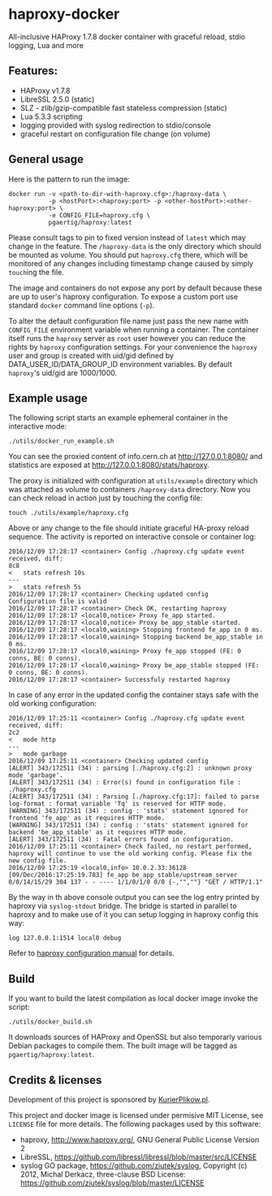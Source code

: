 # haproxy-docker
All-inclusive HAProxy 1.7.8 docker container with graceful reload, stdio logging, Lua and more

## Features:

 - HAProxy v1.7.8
 - LibreSSL 2.5.0 (static)
 - SLZ - zlib/gzip-compatible fast stateless compression (static)
 - Lua 5.3.3 scripting
 - logging provided with syslog redirection to stdio/console
 - graceful restart on configuration file change (on volume)

## General usage

Here is the pattern to run the image:

    docker run -v <path-to-dir-with-haproxy.cfg>:/haproxy-data \
               -p <hostPort>:<haproxy:port> -p <other-hostPort>:<other-haproxy:port> \
               -e CONFIG_FILE=haproxy.cfg \
               pgaertig/haproxy:latest

Please consult tags to pin to fixed version instead of `latest` which may change in the feature. The `/haproxy-data` is the only directory which should be mounted as volume. 
You should put `haproxy.cfg` there, which will be monitored of any changes including timestamp change caused by simply `touch`ing the file.

The image and containers do not expose any port by default because these are up to user's haproxy configuration. To expose a custom port use standard `docker` command line options (`-p`).

To alter the default configuration file name just pass the new name with `CONFIG_FILE` environment variable when running a container.
The container itself runs the `haproxy` server as `root` user however you can reduce the rights by `haproxy` configuration settings. For your convenience the `haproxy` user and group is created with uid/gid defined by DATA_USER_ID/DATA_GROUP_ID environment variables. By default `haproxy`'s uid/gid are 1000/1000.

## Example usage

The following script starts an example ephemeral container in the interactive mode:

    ./utils/docker_run_example.sh

You can see the proxied content of info.cern.ch at <http://127.0.0.1:8080/> and statistics are exposed at <http://127.0.0.1:8080/stats/haproxy>.

The proxy is initialized with configuration at `utils/example` directory which was attached as volume to containers `/haproxy-data` directory. Now you can check reload in action just by touching the config file:

    touch ./utils/example/haproxy.cfg

Above or any change to the file should initiate graceful HA-proxy reload sequence. The activity is reported on interactive console or container log:

    2016/12/09 17:28:17 <container> Config ./haproxy.cfg update event received, diff: 
    8c8
    <   stats refresh 10s
    ---
    >   stats refresh 5s
    2016/12/09 17:28:17 <container> Checking updated config
    Configuration file is valid
    2016/12/09 17:28:17 <container> Check OK, restarting haproxy
    2016/12/09 17:28:17 <local0,notice> Proxy fe_app started.
    2016/12/09 17:28:17 <local0,notice> Proxy be_app_stable started.
    2016/12/09 17:28:17 <local0,waining> Stopping frontend fe_app in 0 ms.
    2016/12/09 17:28:17 <local0,waining> Stopping backend be_app_stable in 0 ms.
    2016/12/09 17:28:17 <local0,waining> Proxy fe_app stopped (FE: 0 conns, BE: 0 conns).
    2016/12/09 17:28:17 <local0,waining> Proxy be_app_stable stopped (FE: 0 conns, BE: 0 conns).
    2016/12/09 17:28:17 <container> Successfuly restarted haproxy

In case of any error in the updated config the container stays safe with the old working configuration:

    2016/12/09 17:25:11 <container> Config ./haproxy.cfg update event received, diff: 
    2c2
    <   mode http
    ---
    >   mode garbage
    2016/12/09 17:25:11 <container> Checking updated config
    [ALERT] 343/172511 (34) : parsing [./haproxy.cfg:2] : unknown proxy mode 'garbage'.
    [ALERT] 343/172511 (34) : Error(s) found in configuration file : ./haproxy.cfg
    [ALERT] 343/172511 (34) : Parsing [./haproxy.cfg:17]: failed to parse log-format : format variable 'Tq' is reserved for HTTP mode.
    [WARNING] 343/172511 (34) : config : 'stats' statement ignored for frontend 'fe_app' as it requires HTTP mode.
    [WARNING] 343/172511 (34) : config : 'stats' statement ignored for backend 'be_app_stable' as it requires HTTP mode.
    [ALERT] 343/172511 (34) : Fatal errors found in configuration.
    2016/12/09 17:25:11 <container> Check failed, no restart performed, haproxy will continue to use the old working config. Please fix the new config file.
    2016/12/09 17:25:19 <local0,info> 10.0.2.33:36128 [09/Dec/2016:17:25:19.783] fe_app be_app_stable/upstream_server 0/0/14/15/29 304 137 - - ---- 1/1/0/1/0 0/0 {-,"",""} "GET / HTTP/1.1"

By the way in th above console output you can see the log entry printed by haproxy via `syslog-stdout` bridge. The bridge is started in parallel to haproxy  and to make use of it you can setup logging in haproxy config this way:

    log 127.0.0.1:1514 local0 debug

Refer to [haproxy configuration manual](www.haproxy.org/download/1.7/doc/configuration.txt) for details.
    
## Build

If you want to build the latest compilation as local docker image invoke the script:

    ./utils/docker_build.sh

It downloads sources of HAProxy and OpenSSL but also temporarly various Debian packages to compile them. The built image will be tagged as `pgaertig/haproxy:latest`.

## Credits & licenses

Development of this project is sponsored by [KurierPlikow.pl](https://kurierplikow.pl).

This project and docker image is licensed under permisive MIT License, see `LICENSE` file for more details. The following packages used by this software:

- haproxy, <http://www.haproxy.org/>, GNU General Public License Version 2
- LibreSSL, <https://github.com/libressl/libressl/blob/master/src/LICENSE>
- syslog GO package, https://github.com/ziutek/syslog, Copyright (c) 2012, Michal Derkacz, three-clause BSD License: <https://github.com/ziutek/syslog/blob/master/LICENSE>

